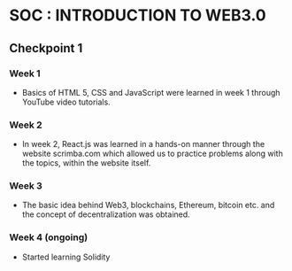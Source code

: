 # SOC : INTRODUCTION TO WEB3.0

## Checkpoint 1

### Week 1
*	Basics of HTML 5, CSS and JavaScript were learned in week 1 through YouTube video tutorials.
###	Week 2
*	In week 2, React.js was learned in a hands-on manner through the website scrimba.com which allowed us to practice problems along with the topics, within the website itself.
###	Week 3
*	The basic idea behind Web3, blockchains, Ethereum, bitcoin etc. and the concept of decentralization was obtained.
###	Week 4 (ongoing)
*	Started learning Solidity
